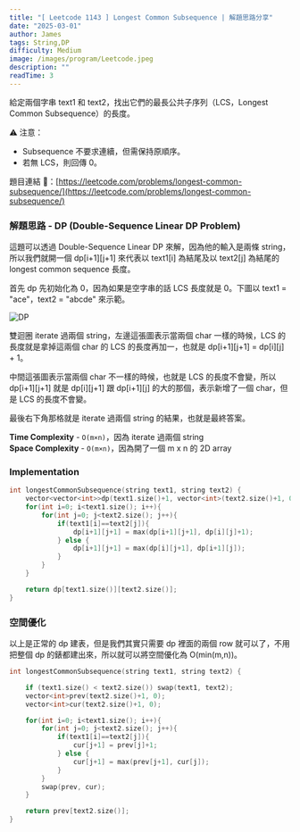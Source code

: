 ```yaml
---
title: "[ Leetcode 1143 ] Longest Common Subsequence | 解題思路分享"
date: "2025-03-01"
author: James
tags: String,DP
difficulty: Medium
image: /images/program/Leetcode.jpeg
description: ""
readTime: 3
---
```


給定兩個字串 text1 和 text2，找出它們的最長公共子序列（LCS，Longest Common Subsequence）的長度。

⚠️ 注意：

- Subsequence 不要求連續，但需保持原順序。
- 若無 LCS，則回傳 0。

題目連結 🔗：[https://leetcode.com/problems/longest-common-subsequence/](https://leetcode.com/problems/longest-common-subsequence/)

### **解題思路 - DP (Double-Sequence Linear DP Problem)**

這題可以透過 Double-Sequence Linear DP 來解，因為他的輸入是兩條 string，所以我們就開一個 dp[i+1][j+1] 來代表以 text1[i] 為結尾及以 text2[j] 為結尾的 longest common sequence 長度。

首先 dp 先初始化為 0，因為如果是空字串的話 LCS 長度就是 0。下圖以 text1 = "ace"，text2 = "abcde" 來示範。

![DP](/images/leetcode/leetcode-1143/DP-Table.JPEG)

雙迴圈 iterate 過兩個 string，左邊這張圖表示當兩個 char 一樣的時候，LCS 的長度就是拿掉這兩個 char 的 LCS 的長度再加一，也就是 dp[i+1][j+1] = dp[i][j] + 1。

中間這張圖表示當兩個 char 不一樣的時候，也就是 LCS 的長度不會變，所以 dp[i+1][j+1] 就是 dp[i][j+1] 跟 dp[i+1][j] 的大的那個，表示新增了一個 char，但是 LCS 的長度不會變。

最後右下角那格就是 iterate 過兩個 string 的結果，也就是最終答案。

**Time Complexity** - `O(m×n)`，因為 iterate 過兩個 string<br>
**Space Complexity** - `O(m×n)`，因為開了一個 m x n 的 2D array

### **Implementation**

```cpp
int longestCommonSubsequence(string text1, string text2) {
    vector<vector<int>>dp(text1.size()+1, vector<int>(text2.size()+1, 0));
    for(int i=0; i<text1.size(); i++){
        for(int j=0; j<text2.size(); j++){
            if(text1[i]==text2[j]){
                dp[i+1][j+1] = max(dp[i+1][j+1], dp[i][j]+1);
            } else {
                dp[i+1][j+1] = max(dp[i][j+1], dp[i+1][j]);
            }
        }
    }

    return dp[text1.size()][text2.size()];
}
```

### **空間優化**

以上是正常的 dp 建表，但是我們其實只需要 dp 裡面的兩個 row 就可以了，不用把整個 dp 的錶都建出來，所以就可以將空間優化為 O(min(m,n))。

```cpp
int longestCommonSubsequence(string text1, string text2) {

    if (text1.size() < text2.size()) swap(text1, text2); 
    vector<int>prev(text2.size()+1, 0);
    vector<int>cur(text2.size()+1, 0);

    for(int i=0; i<text1.size(); i++){
        for(int j=0; j<text2.size(); j++){
            if(text1[i]==text2[j]){
                cur[j+1] = prev[j]+1;
            } else {
                cur[j+1] = max(prev[j+1], cur[j]);
            }
        }
        swap(prev, cur);
    }

    return prev[text2.size()];
}
```